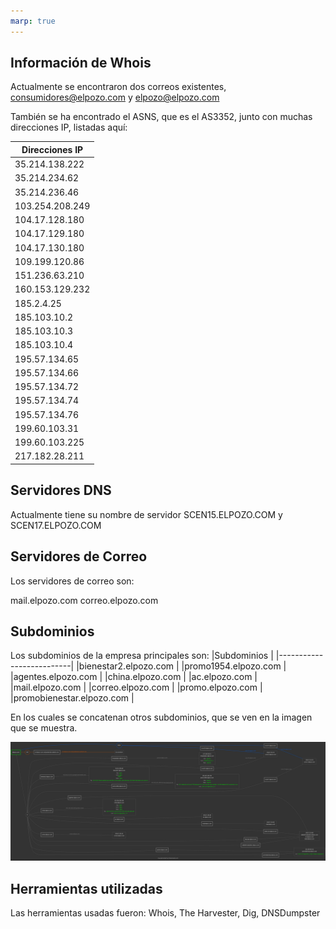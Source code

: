 ```yaml
---
marp: true
---
```


## Información de Whois

Actualmente se encontraron dos correos existentes, consumidores@elpozo.com y elpozo@elpozo.com

También se ha encontrado el ASNS, que es el AS3352, junto con muchas direcciones IP, listadas aquí:

|Direcciones IP    |
|------------------|
|35.214.138.222    |
|35.214.234.62     |
|35.214.236.46     |
|103.254.208.249   |
|104.17.128.180    |
|104.17.129.180    |
|104.17.130.180    |
|109.199.120.86    |
|151.236.63.210    |
|160.153.129.232   |
|185.2.4.25        |
|185.103.10.2      |
|185.103.10.3      |
|185.103.10.4      |
|195.57.134.65     |
|195.57.134.66     |
|195.57.134.72     |
|195.57.134.74     |
|195.57.134.76     |
|199.60.103.31     |
|199.60.103.225    |
|217.182.28.211    |

## Servidores DNS

Actualmente tiene su nombre de servidor SCEN15.ELPOZO.COM y SCEN17.ELPOZO.COM

## Servidores de Correo

Los servidores de correo son:

mail.elpozo.com
correo.elpozo.com

## Subdominios

Los subdominios de la empresa principales son:
|Subdominios               |
|--------------------------|
|bienestar2.elpozo.com     |
|promo1954.elpozo.com      |
|agentes.elpozo.com        |
|china.elpozo.com          |
|ac.elpozo.com             |
|mail.elpozo.com           |
|correo.elpozo.com         |
|promo.elpozo.com          |
|promobienestar.elpozo.com |

En los cuales se concatenan otros subdominios, que se ven en la imagen que se muestra.

![DNSDumpster](https://github.com/Grothnack/Mapa-DNS/blob/main/DNS%20Map.PNG)

## Herramientas utilizadas

Las herramientas usadas fueron: Whois, The Harvester, Dig, DNSDumpster
